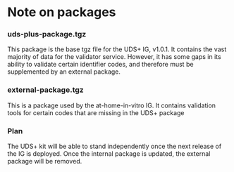 # Note on packages
### uds-plus-package.tgz
This package is the base tgz file for the UDS+ IG, v1.0.1. It contains the vast majority of data for the validator service. However, it has some gaps in its ability to validate certain identifier codes, and therefore must be supplemented by an external package.

### external-package.tgz
This is a package used by the at-home-in-vitro IG. It contains validation tools for certain codes that are missing in the UDS+ package

### Plan
The UDS+ kit will be able to stand independently once the next release of the IG is deployed. Once the internal package is updated, the external package will be removed.